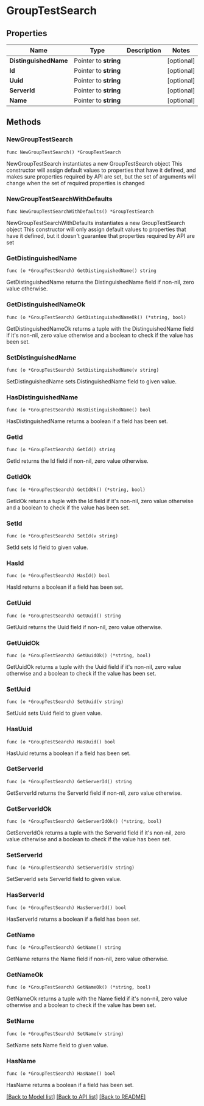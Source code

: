 # GroupTestSearch

## Properties

Name | Type | Description | Notes
------------ | ------------- | ------------- | -------------
**DistinguishedName** | Pointer to **string** |  | [optional] 
**Id** | Pointer to **string** |  | [optional] 
**Uuid** | Pointer to **string** |  | [optional] 
**ServerId** | Pointer to **string** |  | [optional] 
**Name** | Pointer to **string** |  | [optional] 

## Methods

### NewGroupTestSearch

`func NewGroupTestSearch() *GroupTestSearch`

NewGroupTestSearch instantiates a new GroupTestSearch object
This constructor will assign default values to properties that have it defined,
and makes sure properties required by API are set, but the set of arguments
will change when the set of required properties is changed

### NewGroupTestSearchWithDefaults

`func NewGroupTestSearchWithDefaults() *GroupTestSearch`

NewGroupTestSearchWithDefaults instantiates a new GroupTestSearch object
This constructor will only assign default values to properties that have it defined,
but it doesn't guarantee that properties required by API are set

### GetDistinguishedName

`func (o *GroupTestSearch) GetDistinguishedName() string`

GetDistinguishedName returns the DistinguishedName field if non-nil, zero value otherwise.

### GetDistinguishedNameOk

`func (o *GroupTestSearch) GetDistinguishedNameOk() (*string, bool)`

GetDistinguishedNameOk returns a tuple with the DistinguishedName field if it's non-nil, zero value otherwise
and a boolean to check if the value has been set.

### SetDistinguishedName

`func (o *GroupTestSearch) SetDistinguishedName(v string)`

SetDistinguishedName sets DistinguishedName field to given value.

### HasDistinguishedName

`func (o *GroupTestSearch) HasDistinguishedName() bool`

HasDistinguishedName returns a boolean if a field has been set.

### GetId

`func (o *GroupTestSearch) GetId() string`

GetId returns the Id field if non-nil, zero value otherwise.

### GetIdOk

`func (o *GroupTestSearch) GetIdOk() (*string, bool)`

GetIdOk returns a tuple with the Id field if it's non-nil, zero value otherwise
and a boolean to check if the value has been set.

### SetId

`func (o *GroupTestSearch) SetId(v string)`

SetId sets Id field to given value.

### HasId

`func (o *GroupTestSearch) HasId() bool`

HasId returns a boolean if a field has been set.

### GetUuid

`func (o *GroupTestSearch) GetUuid() string`

GetUuid returns the Uuid field if non-nil, zero value otherwise.

### GetUuidOk

`func (o *GroupTestSearch) GetUuidOk() (*string, bool)`

GetUuidOk returns a tuple with the Uuid field if it's non-nil, zero value otherwise
and a boolean to check if the value has been set.

### SetUuid

`func (o *GroupTestSearch) SetUuid(v string)`

SetUuid sets Uuid field to given value.

### HasUuid

`func (o *GroupTestSearch) HasUuid() bool`

HasUuid returns a boolean if a field has been set.

### GetServerId

`func (o *GroupTestSearch) GetServerId() string`

GetServerId returns the ServerId field if non-nil, zero value otherwise.

### GetServerIdOk

`func (o *GroupTestSearch) GetServerIdOk() (*string, bool)`

GetServerIdOk returns a tuple with the ServerId field if it's non-nil, zero value otherwise
and a boolean to check if the value has been set.

### SetServerId

`func (o *GroupTestSearch) SetServerId(v string)`

SetServerId sets ServerId field to given value.

### HasServerId

`func (o *GroupTestSearch) HasServerId() bool`

HasServerId returns a boolean if a field has been set.

### GetName

`func (o *GroupTestSearch) GetName() string`

GetName returns the Name field if non-nil, zero value otherwise.

### GetNameOk

`func (o *GroupTestSearch) GetNameOk() (*string, bool)`

GetNameOk returns a tuple with the Name field if it's non-nil, zero value otherwise
and a boolean to check if the value has been set.

### SetName

`func (o *GroupTestSearch) SetName(v string)`

SetName sets Name field to given value.

### HasName

`func (o *GroupTestSearch) HasName() bool`

HasName returns a boolean if a field has been set.


[[Back to Model list]](../README.md#documentation-for-models) [[Back to API list]](../README.md#documentation-for-api-endpoints) [[Back to README]](../README.md)


